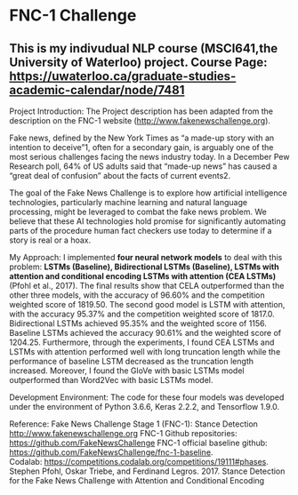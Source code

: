# FNC-1 Challenge
## This is my indivudual NLP course (MSCI641,the University of Waterloo) project. Course Page: https://uwaterloo.ca/graduate-studies-academic-calendar/node/7481

Project Introduction: 
The Project description has been adapted from the description on the FNC-1 website (http://www.fakenewschallenge.org). 

Fake news, defined by the New York Times as “a made-up story with an intention to deceive”1, often for a secondary gain, is arguably one of the most serious challenges facing the news industry today. In a December Pew Research poll, 64% of US adults said that “made-up news” has caused a “great deal of confusion” about the facts of current events2. 
 
The goal of the Fake News Challenge is to explore how artificial intelligence technologies, particularly machine learning and natural language processing, might be leveraged to combat the fake news problem. We believe that these AI technologies hold promise for significantly automating parts of the procedure human fact checkers use today to determine if a story is real or a hoax.


My Approach: 
I implemented **four neural network models** to deal with this problem:  **LSTMs (Baseline), Bidirectional LSTMs (Baseline), LSTMs with attention and conditional encoding LSTMs with attention (CEA LSTMs)** (Pfohl et al., 2017). The final results show that CELA outperformed than the other three models, with the accuracy of 96.60% and the competition weighted score of 1819.50.  The second good model is LSTM with attention, with the accuracy 95.37% and the competition weighted score of 1817.0. Bidirectional LSTMs achieved 95.35% and the weighted score of 1156. Baseline LSTMs achieved the accuracy 90.61% and the weighted score of 1204.25. Furthermore, through the experiments, I found CEA LSTMs and LSTMs with attention performed well with long truncation length while the performance of baseline LSTM decreased as the truncation length increased. Moreover, I found the GloVe with basic LSTMs model outperformed than Word2Vec with basic LSTMs model.  

Development Environment:
The code for these four models was developed under the environment of Python 3.6.6, Keras 2.2.2, and Tensorflow 1.9.0.

Reference: 
Fake News Challenge Stage 1 (FNC-1): Stance Detection http://www.fakenewschallenge.org 
FNC-1 Github repositories: https://github.com/FakeNewsChallenge 
FNC-1 official baseline github: https://github.com/FakeNewsChallenge/fnc-1-baseline.  
Codalab: https://competitions.codalab.org/competitions/19111#phases.
Stephen Pfohl, Oskar Triebe, and Ferdinand Legros. 2017. Stance Detection for the Fake News Challenge with Attention and Conditional Encoding
 
